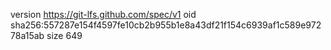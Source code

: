 version https://git-lfs.github.com/spec/v1
oid sha256:557287e154f4597fe10cb2b955b1e8a43df21f154c6939af1c589e97278a15ab
size 649
